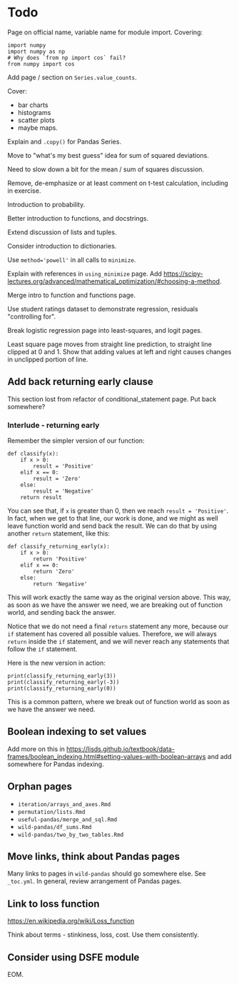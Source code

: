 # Todo

Page on official name, variable name for module import. Covering:

```{python}
import numpy
import numpy as np
# Why does `from np import cos` fail?
from numpy import cos
```

Add page / section on `Series.value_counts`.

Cover:

- bar charts
- histograms
- scatter plots
- maybe maps.

Explain and `.copy()` for Pandas Series.

Move to "what's my best guess" idea for sum of squared deviations.

Need to slow down a bit for the mean / sum of squares discussion.

Remove, de-emphasize or at least comment on t-test calculation, including in
exercise.

Introduction to probability.

Better introduction to functions, and docstrings.

Extend discussion of lists and tuples.

Consider introduction to dictionaries.

Use `method='powell'` in all calls to `minimize`.

Explain with references in `using_minimize` page. Add
<https://scipy-lectures.org/advanced/mathematical_optimization/#choosing-a-method>.

Merge intro to function and functions page.

Use student ratings dataset to demonstrate regression, residuals "controlling for".

Break logistic regression page into least-squares, and logit pages.

Least square page moves from straight line prediction, to straight line
clipped at 0 and 1. Show that adding values at left and right causes changes
in unclipped portion of line.

## Add back returning early clause

This section lost from refactor of conditional_statement page. Put back
somewhere?

### Interlude - returning early

Remember the simpler version of our function:

```{python}
def classify(x):
    if x > 0:
        result = 'Positive'
    elif x == 0:
        result = 'Zero'
    else:
        result = 'Negative'
    return result
```

You can see that, if `x` is greater than 0, then we reach `result
= 'Positive'`. In fact, when we get to that line, our work is done, and we might as well leave function world and send back the result. We can do that by using another `return` statement, like this:

```{python}
def classify_returning_early(x):
    if x > 0:
        return 'Positive'
    elif x == 0:
        return 'Zero'
    else:
        return 'Negative'
```

This will work exactly the same way as the original version above. This way, as soon as we have the answer we need, we are breaking out of function world, and sending back the answer.

Notice that we do not need a final `return` statement any more, because our
`if` statement has covered all possible values. Therefore, we will always
`return` inside the `if` statement, and we will never reach any statements
that follow the `if` statement.

Here is the new version in action:

```{python}
print(classify_returning_early(3))
print(classify_returning_early(-3))
print(classify_returning_early(0))
```

This is a common pattern, where we break out of function world as soon as we
have the answer we need.

## Boolean indexing to set values

Add more on this in
https://lisds.github.io/textbook/data-frames/boolean_indexing.html#setting-values-with-boolean-arrays
and add somewhere for Pandas indexing.

## Orphan pages

- `iteration/arrays_and_axes.Rmd`
- `permutation/lists.Rmd`
- `useful-pandas/merge_and_sql.Rmd`
- `wild-pandas/df_sums.Rmd`
- `wild-pandas/two_by_two_tables.Rmd`

## Move links, think about Pandas pages

Many links to pages in `wild-pandas` should go somewhere else. See `_toc.yml`. In general, review arrangement of Pandas pages.

## Link to loss function

<https://en.wikipedia.org/wiki/Loss_function>

Think about terms - stinkiness, loss, cost. Use them consistently.

## Consider using DSFE module

EOM.
